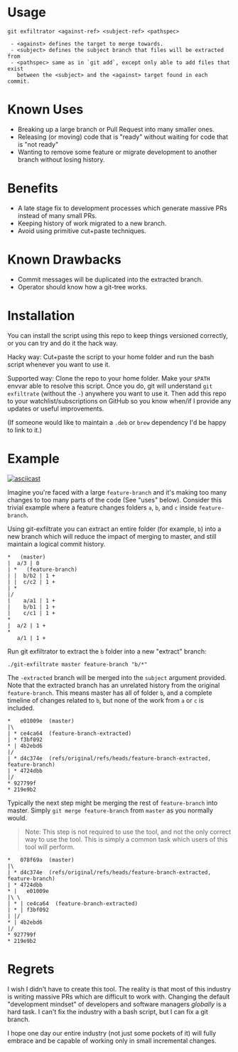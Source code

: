 # Usage

```
git exfiltrator <against-ref> <subject-ref> <pathspec>

 - <against> defines the target to merge towards.
 - <subject> defines the subject branch that files will be extracted from
 - <pathspec> same as in `git add`, except only able to add files that exist
   between the <subject> and the <against> target found in each commit.
```

# Known Uses

- Breaking up a large branch or Pull Request into many smaller ones.
- Releasing (or moving) code that is "ready" without waiting for code that is
  "not ready"
- Wanting to remove some feature or migrate development to another branch
  without losing history.

# Benefits

- A late stage fix to development processes which generate massive PRs instead
  of many small PRs.
- Keeping history of work migrated to a new branch.
- Avoid using primitive cut+paste techniques.

# Known Drawbacks

- Commit messages will be duplicated into the extracted branch.
- Operator should know how a git-tree works.

# Installation 

You can install the script using this repo to keep things versioned correctly, or you can try and do it the hack way.

Hacky way: Cut+paste the script to your home folder and run the bash script whenever you want to use it.

Supported way: Clone the repo to your home folder. Make your `$PATH` envvar able to resolve this script. Once you do, git will understand `git exfiltrate` (without the `-`) anywhere you want to use it. Then add this repo to your watchlist/subscriptions on GitHub so you know when/if I provide any updates or useful improvements.

(If someone would like to maintain a `.deb` or `brew` dependency I'd be happy to link to it.)

# Example

[![asciicast](https://asciinema.org/a/OwPrRxKT0IHauAdgXZ5p74naT.svg)](https://asciinema.org/a/OwPrRxKT0IHauAdgXZ5p74naT)

Imagine you're faced with a large `feature-branch` and it's making too many
changes to too many parts of the code (See "uses" below). Consider this trivial
example where a feature changes folders `a`, `b`, and `c` inside `feature-branch`.

Using git-exfiltrate you can extract an entire folder (for example, `b`) into a
new branch which will reduce the impact of merging to master, and still
maintain a logical commit history.

```
*   (master)
|  a/3 | 0
| *   (feature-branch)
| |  b/b2 | 1 +
| |  c/c2 | 1 +
| * 
|/
|    a/a1 | 1 +
|    b/b1 | 1 +
|    c/c1 | 1 +
* 
|  a/2 | 1 +
* 
   a/1 | 1 +
```

Run git exfiltrator to extract the `b` folder into a new "extract" branch:

```
./git-exfiltrate master feature-branch "b/*"
```

The `-extracted` branch will be merged into the `subject` argument provided.
Note that the extracted branch has an unrelated history from the original
`feature-branch`. This means master has all of folder `b`, and a complete
timeline of changes related to `b`, but none of the work from `a` or `c` is
included.

```
*   e01009e  (master)
|\
| * ce4ca64  (feature-branch-extracted)
| * f3bf092
* | 4b2ebd6
|/
| * d4c374e  (refs/original/refs/heads/feature-branch-extracted, feature-branch)
| * 4724dbb
|/
* 927799f
* 219e9b2
```

Typically the next step might be merging the rest of `feature-branch` into
master. Simply `git merge feature-branch` from `master` as you normally would.

> Note: This step is not required to use the tool, and not the only correct way
> to use the tool. This is simply a common task which users of this tool will
> perform.

```
*   078f69a  (master)
|\
| * d4c374e  (refs/original/refs/heads/feature-branch-extracted, feature-branch)
| * 4724dbb
* |   e01009e
|\ \
| * | ce4ca64  (feature-branch-extracted)
| * | f3bf092
| |/
* | 4b2ebd6
|/
* 927799f
* 219e9b2
```

# Regrets

I wish I didn't have to create this tool. The reality is that most of this
industry is writing massive PRs which are difficult to work with. Changing the
default "development mindset" of developers and software managers *globally* is
a hard task. I can't fix the industry with a bash script, but I can fix a git
branch.

I hope one day our entire industry (not just some pockets of it) will fully
embrace and be capable of working only in small incremental changes.
